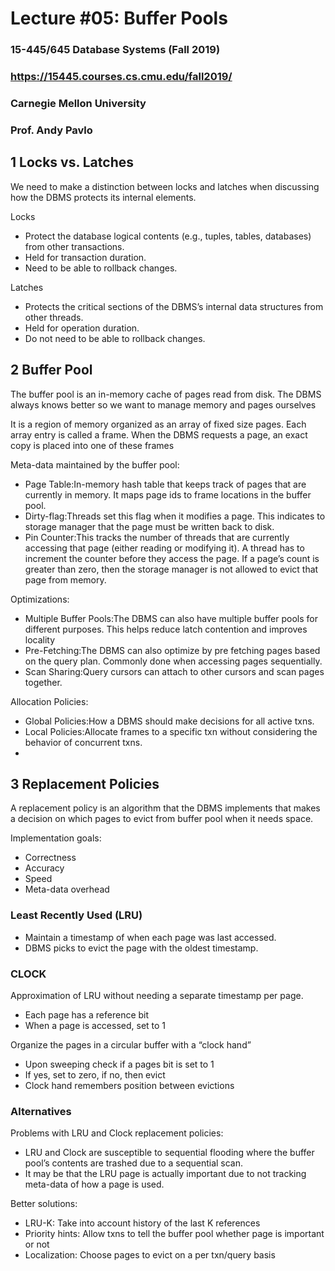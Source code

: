 # Lecture #05: Buffer Pools

### 15-445/645 Database Systems (Fall 2019)

### https://15445.courses.cs.cmu.edu/fall2019/

### Carnegie Mellon University

### Prof. Andy Pavlo

## 1 Locks vs. Latches

We need to make a distinction between locks and latches when discussing how the DBMS protects its
internal elements.

Locks

- Protect the database logical contents (e.g., tuples, tables, databases) from other transactions.
- Held for transaction duration.
- Need to be able to rollback changes.

Latches

- Protects the critical sections of the DBMS’s internal data structures from other threads.
- Held for operation duration.
- Do not need to be able to rollback changes.

## 2 Buffer Pool

The buffer pool is an in-memory cache of pages read from disk. The DBMS always knows better so we
want to manage memory and pages ourselves

It is a region of memory organized as an array of fixed size pages. Each array entry is called a frame. When
the DBMS requests a page, an exact copy is placed into one of these frames

Meta-data maintained by the buffer pool:

- Page Table:In-memory hash table that keeps track of pages that are currently in memory. It maps page ids to frame locations in the buffer pool.
- Dirty-flag:Threads set this flag when it modifies a page. This indicates to storage manager that the page must be written back to disk.
- Pin Counter:This tracks the number of threads that are currently accessing that page (either reading or modifying it). A thread has to increment the counter before they access the page. If a page’s count is greater than zero, then the storage manager is not allowed to evict that page from memory.

Optimizations:

- Multiple Buffer Pools:The DBMS can also have multiple buffer pools for different purposes. This helps reduce latch contention and improves locality
- Pre-Fetching:The DBMS can also optimize by pre fetching pages based on the query plan. Commonly done when accessing pages sequentially.
- Scan Sharing:Query cursors can attach to other cursors and scan pages together.

Allocation Policies:

- Global Policies:How a DBMS should make decisions for all active txns.
- Local Policies:Allocate frames to a specific txn without considering the behavior of concurrent txns.
- 
## 3 Replacement Policies

A replacement policy is an algorithm that the DBMS implements that makes a decision on which pages to
evict from buffer pool when it needs space.

Implementation goals:

- Correctness
- Accuracy
- Speed
- Meta-data overhead

### Least Recently Used (LRU)

- Maintain a timestamp of when each page was last accessed.
- DBMS picks to evict the page with the oldest timestamp.

### CLOCK

Approximation of LRU without needing a separate timestamp per page.

- Each page has a reference bit
- When a page is accessed, set to 1

Organize the pages in a circular buffer with a “clock hand”

- Upon sweeping check if a pages bit is set to 1
- If yes, set to zero, if no, then evict
- Clock hand remembers position between evictions

### Alternatives

Problems with LRU and Clock replacement policies:

- LRU and Clock are susceptible to sequential flooding where the buffer pool’s contents are trashed due to a sequential scan.
- It may be that the LRU page is actually important due to not tracking meta-data of how a page is used.

Better solutions:

- LRU-K: Take into account history of the last K references
- Priority hints: Allow txns to tell the buffer pool whether page is important or not
- Localization: Choose pages to evict on a per txn/query basis
